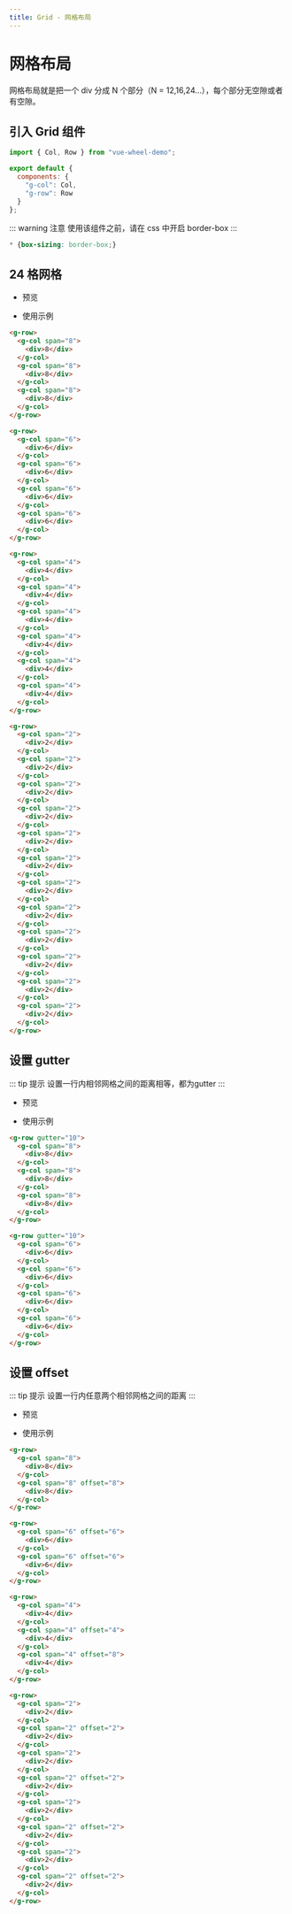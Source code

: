```yaml
---
title: Grid - 网格布局
---
```


# 网格布局

网格布局就是把一个 div 分成 N 个部分（N = 12,16,24...），每个部分无空隙或者有空隙。

## 引入 Grid 组件

```js
import { Col, Row } from "vue-wheel-demo";

export default {
  components: {
    "g-col": Col,
    "g-row": Row
  }
};
```

::: warning 注意
使用该组件之前，请在 css 中开启 border-box
:::
```css
* {box-sizing: border-box;}
```

## 24 格网格

- 预览

<ClientOnly>
<grid-demo-1></grid-demo-1>
</ClientOnly>

- 使用示例

```html
<g-row>
  <g-col span="8">
    <div>8</div>
  </g-col>
  <g-col span="8">
    <div>8</div>
  </g-col>
  <g-col span="8">
    <div>8</div>
  </g-col>
</g-row>

<g-row>
  <g-col span="6">
    <div>6</div>
  </g-col>
  <g-col span="6">
    <div>6</div>
  </g-col>
  <g-col span="6">
    <div>6</div>
  </g-col>
  <g-col span="6">
    <div>6</div>
  </g-col>
</g-row>

<g-row>
  <g-col span="4">
    <div>4</div>
  </g-col>
  <g-col span="4">
    <div>4</div>
  </g-col>
  <g-col span="4">
    <div>4</div>
  </g-col>
  <g-col span="4">
    <div>4</div>
  </g-col>
  <g-col span="4">
    <div>4</div>
  </g-col>
  <g-col span="4">
    <div>4</div>
  </g-col>
</g-row>

<g-row>
  <g-col span="2">
    <div>2</div>
  </g-col>
  <g-col span="2">
    <div>2</div>
  </g-col>
  <g-col span="2">
    <div>2</div>
  </g-col>
  <g-col span="2">
    <div>2</div>
  </g-col>
  <g-col span="2">
    <div>2</div>
  </g-col>
  <g-col span="2">
    <div>2</div>
  </g-col>
  <g-col span="2">
    <div>2</div>
  </g-col>
  <g-col span="2">
    <div>2</div>
  </g-col>
  <g-col span="2">
    <div>2</div>
  </g-col>
  <g-col span="2">
    <div>2</div>
  </g-col>
  <g-col span="2">
    <div>2</div>
  </g-col>
  <g-col span="2">
    <div>2</div>
  </g-col>
</g-row>
```

## 设置 gutter 

::: tip 提示
设置一行内相邻网格之间的距离相等，都为gutter
:::

- 预览

<ClientOnly>
<grid-demo-2></grid-demo-2>
</ClientOnly>

- 使用示例
``` html
<g-row gutter="10">
  <g-col span="8">
    <div>8</div>
  </g-col>
  <g-col span="8">
    <div>8</div>
  </g-col>
  <g-col span="8">
    <div>8</div>
  </g-col>
</g-row>

<g-row gutter="10">
  <g-col span="6">
    <div>6</div>
  </g-col>
  <g-col span="6">
    <div>6</div>
  </g-col>
  <g-col span="6">
    <div>6</div>
  </g-col>
  <g-col span="6">
    <div>6</div>
  </g-col>
</g-row>
```

## 设置 offset

::: tip 提示
设置一行内任意两个相邻网格之间的距离
:::

- 预览

<ClientOnly>
<grid-demo-3></grid-demo-3>
</ClientOnly>

- 使用示例
``` html
<g-row>
  <g-col span="8">
    <div>8</div>
  </g-col>
  <g-col span="8" offset="8">
    <div>8</div>
  </g-col>
</g-row>

<g-row>
  <g-col span="6" offset="6">
    <div>6</div>
  </g-col>
  <g-col span="6" offset="6">
    <div>6</div>
  </g-col>
</g-row>

<g-row>
  <g-col span="4">
    <div>4</div>
  </g-col>
  <g-col span="4" offset="4">
    <div>4</div>
  </g-col>
  <g-col span="4" offset="8">
    <div>4</div>
  </g-col>
</g-row>

<g-row>
  <g-col span="2">
    <div>2</div>
  </g-col>
  <g-col span="2" offset="2">
    <div>2</div>
  </g-col>
  <g-col span="2">
    <div>2</div>
  </g-col>
  <g-col span="2" offset="2">
    <div>2</div>
  </g-col>
  <g-col span="2">
    <div>2</div>
  </g-col>
  <g-col span="2" offset="2">
    <div>2</div>
  </g-col>
  <g-col span="2">
    <div>2</div>
  </g-col>
  <g-col span="2" offset="2">
    <div>2</div>
  </g-col>
</g-row>
```

